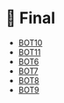 # 📅 Final

<!--YPackage.YGitbookIntegration-tarafından-otomatik-oluşturulmuştur-->

- [BOT10](BOT10.pdf)
- [BOT11](BOT11.pdf)
- [BOT6](BOT6.pdf)
- [BOT7](BOT7.pdf)
- [BOT8](BOT8.pdf)
- [BOT9](BOT9.pdf)

<!--YPackage.YGitbookIntegration-tarafından-otomatik-oluşturulmuştur-->
